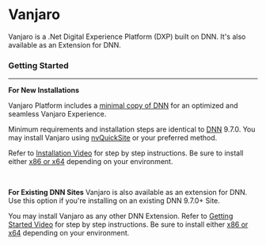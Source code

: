 # Vanjaro
Vanjaro is a .Net Digital Experience Platform (DXP) built on DNN. It's also available as an Extension for DNN. 

### Getting Started
***
**For New Installations**

Vanjaro Platform includes a [minimal copy of DNN](https://github.com/vanjarosoftware/Vanjaro.Platform/wiki/Vanjaro-Distribution) for an optimized and seamless Vanjaro Experience.

Minimum requirements and installation steps are identical to [DNN](https://github.com/dnnsoftware/Dnn.Platform) 9.7.0. You may install Vanjaro using [nvQuickSite](https://www.nvquicksite.com) or your preferred method.

Refer to [Installation Video](https://www.youtube.com/watch?v=mezy_YV0acs) for step by step instructions. Be sure to install either [x86 or x64](https://github.com/vanjarosoftware/Vanjaro.Platform/wiki/x86-or-x64-Build) depending on your environment.

<br />

**For Existing DNN Sites**
Vanjaro is also available as an extension for DNN. Use this option if you're installing on an existing DNN 9.7.0+ Site.

You may install Vanjaro as any other DNN Extension. Refer to [Getting Started Video](https://www.youtube.com/watch?v=mezy_YV0acs) for step by step instructions. Be sure to install either [x86 or x64](https://github.com/vanjarosoftware/Vanjaro.Platform/wiki/x86-or-x64-Build) depending on your environment.
